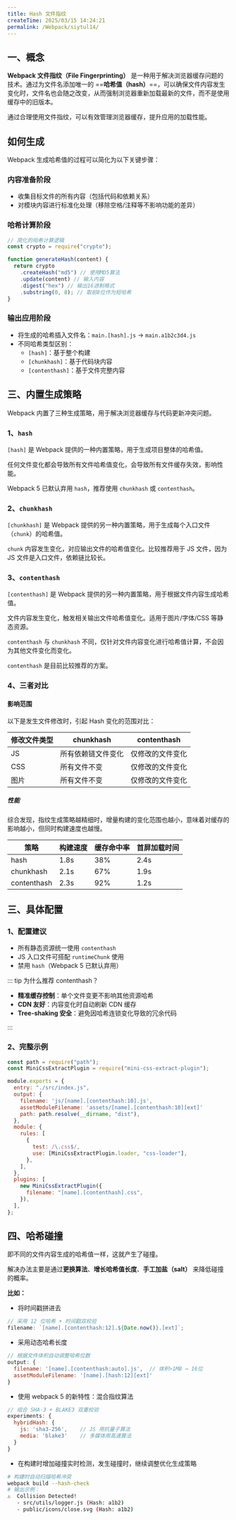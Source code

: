 ```yaml
---
title: Hash 文件指纹
createTime: 2025/03/15 14:24:21
permalink: /Webpack/siytul14/
---
```


## 一、概念

**Webpack 文件指纹（File Fingerprinting）** 是一种用于解决浏览器缓存问题的技术。通过为文件名添加唯一的 ==**哈希值（hash）**==，可以确保文件内容发生变化时，文件名也会随之改变，从而强制浏览器重新加载最新的文件，而不是使用缓存中的旧版本。

通过合理使用文件指纹，可以有效管理浏览器缓存，提升应用的加载性能。

## 如何生成

Webpack 生成哈希值的过程可以简化为以下关键步骤：

### 内容准备阶段

- 收集目标文件的所有内容（包括代码和依赖关系）
- 对模块内容进行标准化处理（移除空格/注释等不影响功能的差异）

### 哈希计算阶段

```javascript
// 简化的哈希计算逻辑
const crypto = require("crypto");

function generateHash(content) {
  return crypto
    .createHash("md5") // 使用MD5算法
    .update(content) // 输入内容
    .digest("hex") // 输出16进制格式
    .substring(0, 8); // 取前8位作为短哈希
}
```

### 输出应用阶段

- 将生成的哈希插入文件名：`main.[hash].js` → `main.a1b2c3d4.js`
- 不同哈希类型区别：
  - `[hash]`：基于整个构建
  - `[chunkhash]`：基于代码块内容
  - `[contenthash]`：基于文件完整内容

## 三、内置生成策略

Webpack 内置了三种生成策略，用于解决浏览器缓存与代码更新冲突问题。

### 1、`hash`

`[hash]` 是 Webpack 提供的一种内置策略，用于生成项目整体的哈希值。

任何文件变化都会导致所有文件哈希值变化，会导致所有文件缓存失效，影响性能。

Webpack 5 已默认弃用 `hash`，推荐使用 `chunkhash` 或 `contenthash`。

### 2、`chunkhash`

`[chunkhash]` 是 Webpack 提供的另一种内置策略，用于生成每个入口文件（`chunk`）的哈希值。

`chunk` 内容发生变化，对应输出文件的哈希值变化。比较推荐用于 JS 文件，因为 JS 文件是入口文件，依赖链比较长。

### 3、`contenthash`

`[contenthash]` 是 Webpack 提供的另一种内置策略，用于根据文件内容生成哈希值。

文件内容发生变化，触发相关输出文件哈希值变化。适用于图片/字体/CSS 等静态资源。

`contenthash` 与 `chunkhash` 不同，仅针对文件内容变化进行哈希值计算，不会因为其他文件变化而变化。

`contenthash` 是目前比较推荐的方案。

### 4、三者对比

#### 影响范围

以下是发生文件修改时，引起 Hash 变化的范围对比：

| 修改文件类型 | chunkhash          | contenthash      |
| ------------ | ------------------ | ---------------- |
| JS           | 所有依赖链文件变化 | 仅修改的文件变化 |
| CSS          | 所有文件不变       | 仅修改的文件变化 |
| 图片         | 所有文件不变       | 仅修改的文件变化 |

##### 性能

综合发现，指纹生成策略越精细时，增量构建的变化范围也越小，意味着对缓存的影响越小，但同时构建速度也越慢。

| ‌**策略**‌  | 构建速度 | 缓存命中率 | 首屏加载时间 |
| ----------- | -------- | ---------- | ------------ |
| hash        | 1.8s     | 38%        | 2.4s         |
| chunkhash   | 2.1s     | 67%        | 1.9s         |
| contenthash | 2.3s     | 92%        | 1.2s         |

## 三、具体配置

### 1、配置建议

- 所有静态资源统一使用 `contenthash`
- JS 入口文件可搭配 `runtimeChunk` 使用
- 禁用 `hash`（Webpack 5 已默认弃用）

::: tip 为什么推荐 contenthash？‌

- ‌**精准缓存控制**‌：单个文件变更不影响其他资源哈希
- ‌**CDN 友好**‌：内容变化时自动刷新 CDN 缓存
- ‌**Tree-shaking 安全**‌：避免因哈希连锁变化导致的冗余代码

:::

### 2、完整示例

```javascript
const path = require("path");
const MiniCssExtractPlugin = require("mini-css-extract-plugin");

module.exports = {
  entry: "./src/index.js",
  output: {
    filename: 'js/[name].[contenthash:10].js',
    assetModuleFilename: 'assets/[name].[contenthash:10][ext]'
    path: path.resolve(__dirname, "dist"),
  },
  module: {
    rules: [
      {
        test: /\.css$/,
        use: [MiniCssExtractPlugin.loader, "css-loader"],
      },
    ],
  },
  plugins: [
    new MiniCssExtractPlugin({
      filename: "[name].[contenthash].css",
    }),
  ],
};
```

## 四、哈希碰撞

即不同的文件内容生成的哈希值一样，这就产生了碰撞。

解决办法主要是通过**更换算法**、**增长哈希值长度**、**手工加盐（salt）** 来降低碰撞的概率。

**比如：**

- 将时间戳拼进去

```js
// 采用 12 位哈希 + 时间戳双校验
filename: `[name].[contenthash:12].${Date.now()}.[ext]`;
```

- 采用动态哈希长度

```javascript
// 根据文件体积自动调整哈希位数
output: {
  filename: '[name].[contenthash:auto].js',  // 体积>1MB → 16位
  assetModuleFilename: '[name].[hash:12][ext]'
}
```

- 使用 webpack 5 的新特性：混合指纹算法

```javascript
// 组合 SHA-3 + BLAKE3 双重校验
experiments: {
  hybridHash: {
    js: 'sha3-256',    // JS 用抗量子算法
    media: 'blake3'    // 多媒体用高速算法
  }
}
```

- 在构建时增加碰撞实时检测，发生碰撞时，继续调整优化生成策略

```bash
# 构建时自动扫描哈希冲突
webpack build --hash-check
# 输出示例：
⚠️  Collision Detected!
   - src/utils/logger.js (Hash: a1b2)
   - public/icons/close.svg (Hash: a1b2)
```
